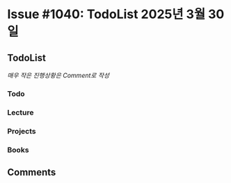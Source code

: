 # Issue #1040: TodoList 2025년 3월 30일

## TodoList

*매우 작은 진행상황은 Comment로 작성*

### Todo  

### Lecture

### Projects

### Books


## Comments


